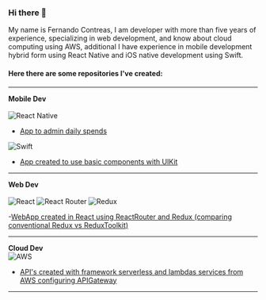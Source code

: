 ### Hi there 👋

<!--
**frcho10/frcho10** is a ✨ _special_ ✨ repository because its `README.md` (this file) appears on your GitHub profile.

Here are some ideas to get you started:

- 🔭 I’m currently working on ...
- 🌱 I’m currently learning ...
- 👯 I’m looking to collaborate on ...
- 🤔 I’m looking for help with ...
- 💬 Ask me about ...
- 📫 How to reach me: ...
- 😄 Pronouns: ...
- ⚡ Fun fact: ...
-->

My name is Fernando Contreas, I am developer with more than five years of experience, specializing in web development, and know about cloud computing using AWS, additional I have experience in mobile development hybrid form using React Native and iOS native development using Swift.

#### **Here there are some repositories I've created:**
---
**Mobile Dev** <br> <br>
![React Native](https://img.shields.io/badge/React_Native-20232A?style=for-the-badge&logo=react&logoColor=61DAFB)
- [App to admin daily spends](https://github.com/frcho10/appGestionGastosJs.git)

![Swift](https://img.shields.io/badge/Swift-FA7343?style=for-the-badge&logo=swift&logoColor=white)
- [App created to use basic components with UIKit](https://github.com/frcho10/appIosBasicComponents.git)
---
**Web Dev** <br> <br>
![React](https://img.shields.io/badge/React-20232A?style=for-the-badge&logo=react&logoColor=61DAFB)
![React Router](https://img.shields.io/badge/React_Router-CA4245?style=for-the-badge&logo=react-router&logoColor=white)
![Redux](https://img.shields.io/badge/Redux-593D88?style=for-the-badge&logo=redux&logoColor=white)

-[WebApp created in React using ReactRouter and Redux (comparing conventional Redux vs ReduxToolkit)](https://github.com/frcho10/redux-react-antd.git)

---
**Cloud Dev** <br>
![AWS](https://img.shields.io/badge/Amazon_AWS-FF9900?style=for-the-badge&logo=amazonaws&logoColor=white)
- [API's created with framework serverless and lambdas services from AWS configuring APIGateway](https://github.com/frcho10/serverless-java.git)
---
